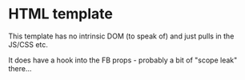 # HTML template
This template has no intrinsic DOM (to speak of) and just pulls in the JS/CSS etc.

It does have a hook into the FB props - probably a bit of "scope leak" there...

